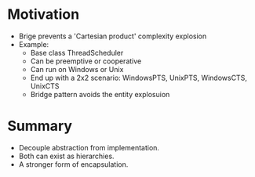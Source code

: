 # Motivation
- Brige prevents a 'Cartesian product' complexity explosion
- Example:
    - Base class ThreadScheduler
    - Can be preemptive or cooperative
    - Can run on Windows or Unix
    - End up with a 2x2 scenario: WindowsPTS, UnixPTS, WindowsCTS, UnixCTS
    - Bridge pattern avoids the entity explosuion
# Summary
- Decouple abstraction from implementation.
- Both can exist as hierarchies.
- A stronger form of encapsulation.
